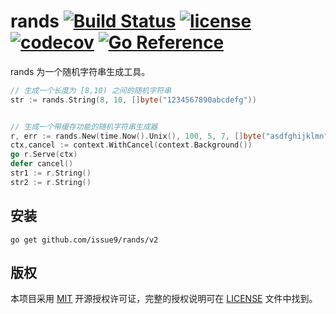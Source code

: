 rands
[![Build Status](https://img.shields.io/endpoint.svg?url=https%3A%2F%2Factions-badge.atrox.dev%2Fissue9%2Frands%2Fbadge%3Fref%3Dmaster&style=flat)](https://actions-badge.atrox.dev/issue9/rands/goto?ref=master)
[![license](https://img.shields.io/badge/license-MIT-brightgreen.svg?style=flat)](https://opensource.org/licenses/MIT)
[![codecov](https://codecov.io/gh/issue9/rands/branch/master/graph/badge.svg)](https://codecov.io/gh/issue9/rands)
[![Go Reference](https://pkg.go.dev/badge/github.com/issue9/rands.svg)](https://pkg.go.dev/github.com/issue9/rands)
======

rands 为一个随机字符串生成工具。

```go
// 生成一个长度为 [8,10) 之间的随机字符串
str := rands.String(8, 10, []byte("1234567890abcdefg"))


// 生成一个带缓存功能的随机字符串生成器
r, err := rands.New(time.Now().Unix(), 100, 5, 7, []byte("asdfghijklmn"))
ctx,cancel := context.WithCancel(context.Background())
go r.Serve(ctx)
defer cancel()
str1 := r.String()
str2 := r.String()
```

安装
----

```shell
go get github.com/issue9/rands/v2
```

版权
----

本项目采用 [MIT](https://opensource.org/licenses/MIT) 开源授权许可证，完整的授权说明可在 [LICENSE](LICENSE) 文件中找到。
